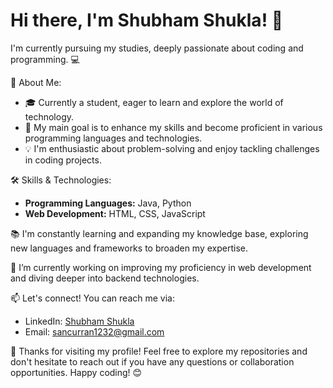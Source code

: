 # Hi there, I'm Shubham Shukla! 👋

I'm currently pursuing my studies, deeply passionate about coding and programming. 💻

🌟 About Me:
- 🎓 Currently a student, eager to learn and explore the world of technology.
- 🚀 My main goal is to enhance my skills and become proficient in various programming languages and technologies.
- 💡 I'm enthusiastic about problem-solving and enjoy tackling challenges in coding projects.

🛠️ Skills & Technologies:
- **Programming Languages:** Java, Python
- **Web Development:** HTML, CSS, JavaScript

📚 I'm constantly learning and expanding my knowledge base, exploring new languages and frameworks to broaden my expertise. 

🔭 I’m currently working on improving my proficiency in web development and diving deeper into backend technologies.

📫 Let's connect! You can reach me via:
- LinkedIn: [Shubham Shukla](https://www.linkedin.com/in/shubham-shukla-5149362a8/)
- Email: [sancurran1232@gmail.com](mailto:sancurran1232@gmail.com)

🚀 Thanks for visiting my profile! Feel free to explore my repositories and don't hesitate to reach out if you have any questions or collaboration opportunities. Happy coding! 😊
